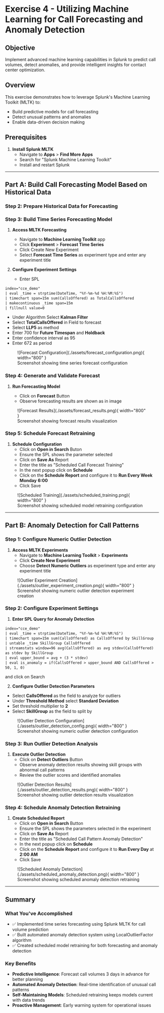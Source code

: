 # Exercise 4 - Utilizing Machine Learning for Call Forecasting and Anomaly Detection

## Objective

Implement advanced machine learning capabilities in Splunk to predict call volumes, detect anomalies, and provide intelligent insights for contact center optimization.

## Overview

This exercise demonstrates how to leverage Splunk's Machine Learning Toolkit (MLTK) to:

- Build predictive models for call forecasting
- Detect unusual patterns and anomalies
- Enable data-driven decision making

## Prerequisites

1. **Install Splunk MLTK**
   - Navigate to **Apps** > **Find More Apps**
   - Search for "Splunk Machine Learning Toolkit"
   - Install and restart Splunk

---

## Part A: Build Call Forecasting Model Based on Historical Data

### Step 2: Prepare Historical Data for Forecasting

### Step 3: Build Time Series Forecasting Model

1. **Access MLTK Forecasting**

   - Navigate to **Machine Learning Toolkit** app
   - Click **Experiment** > **Forecast Time Series**
   - Click Create New Experiment
   - Select **Forecast Time Series** as experiment type and enter any experiment title

2. **Configure Experiment Settings**
   - Enter SPL

```spl
index="cce_demo"
| eval _time = strptime(DateTime, "%Y-%m-%d %H:%M:%S")
| timechart span=15m sum(CallsOffered) as TotalCallsOffered
| makecontinuous _time span=15m
| fillnull value=0
```

- Under Algorithm Select **Kalman Filter**
- Select **TotalCallsOffered** in Field to forecast
- Select **LLP5** as method
- Enter 700 for **Future Timespan** and **Holdback**
- Enter confidence interval as 95
- Enter 672 as period

<figure markdown>
  ![Forecast Configuration](./assets/forecast_configuration.png){ width="800" }
  <figcaption>Screenshot showing time series forecast configuration</figcaption>
</figure>

### Step 4: Generate and Validate Forecast

1. **Run Forecasting Model**

   - Click on **Forecast** Button
   - Observe forecasting results are shown as in image

<figure markdown>
  ![Forecast Results](./assets/forecast_results.png){ width="800" }
  <figcaption>Screenshot showing forecast results visualization</figcaption>
</figure>

### Step 5: Schedule Forecast Retraining

1. **Schedule Configuration**
   - Click on **Open in Search** Buton
   - Ensure the SPL shows the parameter selected
   - Click on **Save As** Report
   - Enter the title as "Scheduled Call Forecast Training"
   - In the next popup click on **Schedule**
   - Click on the **Schedule Report** and configure it to **Run Every Week** **Monday** **6:00**
   - Click Save

<figure markdown>
  ![Scheduled Training](./assets/scheduled_training.png){ width="800" }
  <figcaption>Screenshot showing scheduled model retraining configuration</figcaption>
</figure>

---

## Part B: Anomaly Detection for Call Patterns

### Step 1: Configure Numeric Outlier Detection

1. **Access MLTK Experiments**
   - Navigate to **Machine Learning Toolkit** > **Experiments**
   - Click **Create New Experiment**
   - Choose **Detect Numeric Outliers** as experiment type and enter any experiment title

<figure markdown>
  ![Outlier Experiment Creation](./assets/outlier_experiment_creation.png){ width="800" }
  <figcaption>Screenshot showing numeric outlier detection experiment creation</figcaption>
</figure>

### Step 2: Configure Experiment Settings

1. **Enter SPL Query for Anomaly Detection**

```spl
index="cce_demo"
| eval _time = strptime(DateTime, "%Y-%m-%d %H:%M:%S")
| timechart span=15m sum(CallsOffered) as CallsOffered by SkillGroup
| untable _time SkillGroup CallsOffered
| streamstats window=96 avg(CallsOffered) as avg stdev(CallsOffered) as stdev by SkillGroup
| eval upper_bound = avg + (3 * stdev)
| eval is_anomaly = if(CallsOffered > upper_bound AND CallsOffered > 50, 1, 0)
```

and click on Search

2. **Configure Outlier Detection Parameters**

- Select **CallsOffered** as the field to analyze for outliers
- Under **Threshold Method** select **Standard Deviation**
- Set threshold multiplier to **2**
- Select **SkillGroup** as the field to split by

<figure markdown>
  ![Outlier Detection Configuration](./assets/outlier_detection_config.png){ width="800" }
  <figcaption>Screenshot showing numeric outlier detection configuration</figcaption>
</figure>

### Step 3: Run Outlier Detection Analysis

1. **Execute Outlier Detection**
   - Click on **Detect Outliers** Button
   - Observe anomaly detection results showing skill groups with abnormal call patterns
   - Review the outlier scores and identified anomalies

<figure markdown>
  ![Outlier Detection Results](./assets/outlier_detection_results.png){ width="800" }
  <figcaption>Screenshot showing outlier detection results visualization</figcaption>
</figure>

### Step 4: Schedule Anomaly Detection Retraining

1. **Create Scheduled Report**
   - Click on **Open in Search** Button
   - Ensure the SPL shows the parameters selected in the experiment
   - Click on **Save As** Report
   - Enter the title as "Scheduled Call Pattern Anomaly Detection"
   - In the next popup click on **Schedule**
   - Click on the **Schedule Report** and configure it to **Run Every Day** at **2:00 AM**
   - Click Save

<figure markdown>
  ![Scheduled Anomaly Detection](./assets/scheduled_anomaly_detection.png){ width="800" }
  <figcaption>Screenshot showing scheduled anomaly detection retraining</figcaption>
</figure>

---

## Summary

### What You've Accomplished

- ✅ Implemented time series forecasting using Splunk MLTK for call volume prediction
- ✅ Built automated anomaly detection system using LocalOutlierFactor algorithm
- ✅ Created scheduled model retraining for both forecasting and anomaly detection

### Key Benefits

- **Predictive Intelligence**: Forecast call volumes 3 days in advance for better planning
- **Automated Anomaly Detection**: Real-time identification of unusual call patterns
- **Self-Maintaining Models**: Scheduled retraining keeps models current with data trends
- **Proactive Management**: Early warning system for operational issues
